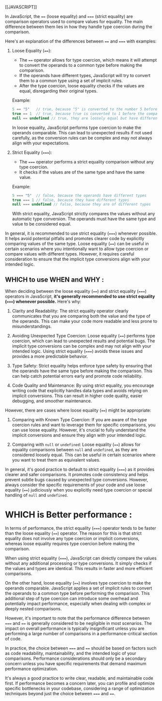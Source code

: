 [[JAVASCRIPT]]

In JavaScript, the `==` (loose equality) and `===` (strict equality) are comparison operators used to compare values for equality. The main difference between them lies in how they handle type coercion during the comparison.

Here's an explanation of the differences between `==` and `===` with examples:

1. Loose Equality (`==`):
   - The `==` operator allows for type coercion, which means it will attempt to convert the operands to a common type before making the comparison.
   - If the operands have different types, JavaScript will try to convert them to a common type using a set of implicit rules.
   - After the type coercion, loose equality checks if the values are equal, disregarding their original types.
   
   Example:
   ```javascript
   5 == "5"   // true, because "5" is converted to the number 5 before the comparison
   true == 1  // true, because true is converted to 1 before the comparison
   null == undefined // true, they are loosely equal but have different types
   ```
   
   In loose equality, JavaScript performs type coercion to make the operands comparable. This can lead to unexpected results if not used carefully, as the conversion rules can be complex and may not always align with your expectations.

2. Strict Equality (`===`):
   - The `===` operator performs a strict equality comparison without any type coercion.
   - It checks if the values are of the same type and have the same value.
   
   Example:
   ```javascript
   5 === "5"  // false, because the operands have different types
   true === 1 // false, because they have different types
   null === undefined // false, because they are of different types
   ```
   
   With strict equality, JavaScript strictly compares the values without any automatic type conversion. The operands must have the same type and value to be considered equal.
   
In general, it is recommended to use strict equality (`===`) whenever possible. It helps avoid potential pitfalls and promotes clearer code by explicitly comparing values of the same type. Loose equality (`==`) can be useful in certain scenarios where you intentionally want to allow type coercion or compare values with different types. However, it requires careful consideration to ensure that the implicit type conversions align with your intended logic.



## WHICH to use WHEN and WHY :
When deciding between the loose equality (`==`) and strict equality (`===`) operators in JavaScript, **it's generally recommended to use strict equality (`===`) whenever possible.** Here's why:

1. Clarity and Readability: The strict equality operator clearly communicates that you are comparing both the value and the type of the operands. This can make your code more readable and less prone to misunderstandings.

2. Avoiding Unexpected Type Coercion: Loose equality (`==`) performs type coercion, which can lead to unexpected results and potential bugs. The implicit type conversions can be complex and may not align with your intended logic. Using strict equality (`===`) avoids these issues and provides a more predictable behavior.

3. Type Safety: Strict equality helps enforce type safety by ensuring that the operands have the same type before making the comparison. This can help catch potential errors early and promote code reliability.

4. Code Quality and Maintenance: By using strict equality, you encourage writing code that explicitly handles data types and avoids relying on implicit conversions. This can result in higher code quality, easier debugging, and smoother maintenance.

However, there are cases where loose equality (`==`) might be appropriate:

1. Comparing with Known Type Coercion: If you are aware of the type coercion rules and want to leverage them for specific comparisons, you can use loose equality. However, it's crucial to fully understand the implicit conversions and ensure they align with your intended logic.

2. Comparing with `null` or `undefined`: Loose equality (`==`) allows for equality comparisons between `null` and `undefined`, as they are considered loosely equal. This can be useful in certain scenarios where you want to treat them as equivalent values.

In general, it's good practice to default to strict equality (`===`) as it provides clearer and safer comparisons. It promotes code consistency and helps prevent subtle bugs caused by unexpected type conversions. However, always consider the specific requirements of your code and use loose equality (`==`) judiciously when you explicitly need type coercion or special handling of `null` and `undefined`.



# WHICH is Better performance :
In terms of performance, the strict equality (`===`) operator tends to be faster than the loose equality (`==`) operator. The reason for this is that strict equality does not involve any type coercion or implicit conversions, whereas loose equality requires type coercion before making the comparison.

When using strict equality (`===`), JavaScript can directly compare the values without any additional processing or type conversions. It simply checks if the values and types are identical. This results in faster and more efficient comparisons.

On the other hand, loose equality (`==`) involves type coercion to make the operands comparable. JavaScript applies a set of implicit rules to convert the operands to a common type before performing the comparison. This additional step of type coercion can introduce some overhead and potentially impact performance, especially when dealing with complex or deeply nested comparisons.

However, it's important to note that the performance difference between `===` and `==` is generally considered to be negligible in most scenarios. The impact on overall performance is typically insignificant unless you are performing a large number of comparisons in a performance-critical section of code.

In practice, the choice between `===` and `==` should be based on factors such as code readability, maintainability, and the intended logic of your comparisons. Performance considerations should only be a secondary concern unless you have specific requirements that demand maximum performance optimization.

It's always a good practice to write clear, readable, and maintainable code first. If performance becomes a concern later, you can profile and optimize specific bottlenecks in your codebase, considering a range of optimization techniques beyond just the choice between `===` and `==`.